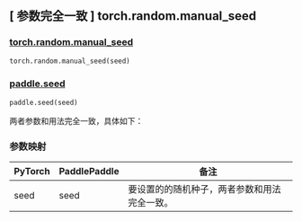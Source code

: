 ## [ 参数完全一致 ] torch.random.manual_seed

### [torch.random.manual_seed](https://pytorch.org/docs/1.13/random.html?highlight=torch+random+manual_seed#torch.random.manual_seed)

```python
torch.random.manual_seed(seed)
```

### [paddle.seed](https://www.paddlepaddle.org.cn/documentation/docs/zh/api/paddle/seed_cn.html)

```python
paddle.seed(seed)
```

两者参数和用法完全一致，具体如下：

### 参数映射
| PyTorch       | PaddlePaddle | 备注                                                   |
| ------------- | ------------ | ------------------------------------------------------ |
| seed           |  seed          | 要设置的的随机种子，两者参数和用法完全一致。               |

